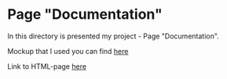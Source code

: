 # Page "Documentation"
In this directory is presented my project - Page "Documentation".

Mockup that I used you can find [here](https://www.figma.com/file/FP2fHfIElPk4J42DYQGuMw/position-transform)


Link to HTML-page [here](https://ruslana-p.github.io/Portfolio/page_documentation/index.html)
